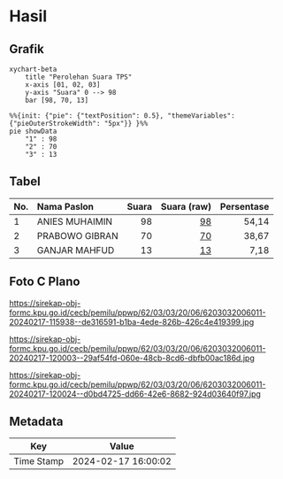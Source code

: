 # Hasil

## Grafik

```mermaid
xychart-beta
    title "Perolehan Suara TPS"
    x-axis [01, 02, 03]
    y-axis "Suara" 0 --> 98
    bar [98, 70, 13]
```

```mermaid
%%{init: {"pie": {"textPosition": 0.5}, "themeVariables": {"pieOuterStrokeWidth": "5px"}} }%%
pie showData
    "1" : 98
    "2" : 70
    "3" : 13
```

## Tabel

| No. | Nama Paslon    | Suara | Suara (raw) | Persentase |
|:--- |:-------------- | -----:| -----------:| ----------:|
| 1   | ANIES MUHAIMIN | 98    | [98][p-1]   | 54,14      |
| 2   | PRABOWO GIBRAN | 70    | [70][p-2]   | 38,67      |
| 3   | GANJAR MAHFUD  | 13    | [13][p-3]   | 7,18       |


[p-1]: https://github.com/gigit-pemilu/pemilu-2024-62-kalimantan-tengah/blob/main/pilpres/hitung-suara/sub/62-kalimantan-tengah/sub/03-kapuas/sub/03-kapuas-timur/sub/2006-anjir-mambulau-barat/sub/011-tps/sub/paslon-1.txt
[p-2]: https://github.com/gigit-pemilu/pemilu-2024-62-kalimantan-tengah/blob/main/pilpres/hitung-suara/sub/62-kalimantan-tengah/sub/03-kapuas/sub/03-kapuas-timur/sub/2006-anjir-mambulau-barat/sub/011-tps/sub/paslon-2.txt
[p-3]: https://github.com/gigit-pemilu/pemilu-2024-62-kalimantan-tengah/blob/main/pilpres/hitung-suara/sub/62-kalimantan-tengah/sub/03-kapuas/sub/03-kapuas-timur/sub/2006-anjir-mambulau-barat/sub/011-tps/sub/paslon-3.txt

## Foto C Plano

https://sirekap-obj-formc.kpu.go.id/cecb/pemilu/ppwp/62/03/03/20/06/6203032006011-20240217-115938--de316591-b1ba-4ede-826b-426c4e419399.jpg

https://sirekap-obj-formc.kpu.go.id/cecb/pemilu/ppwp/62/03/03/20/06/6203032006011-20240217-120003--29af54fd-060e-48cb-8cd6-dbfb00ac186d.jpg

https://sirekap-obj-formc.kpu.go.id/cecb/pemilu/ppwp/62/03/03/20/06/6203032006011-20240217-120024--d0bd4725-dd66-42e6-8682-924d03640f97.jpg


## Metadata

| Key        | Value               |
| ---------- | ------------------- |
| Time Stamp | 2024-02-17 16:00:02 |



